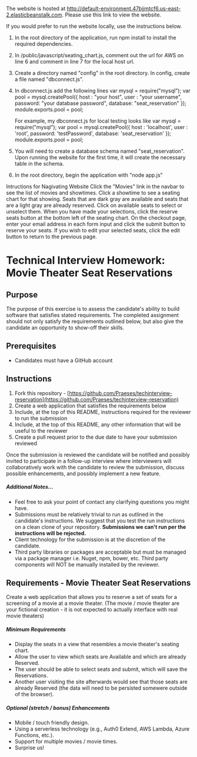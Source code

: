 The website is hosted at http://default-environment.47bjjmtcf6.us-east-2.elasticbeanstalk.com.
Please use this link to view the website.

If you would prefer to run the website locally, use the instructions below.
1) In the root directory of the application, run npm install to install the required dependencies.  
2) In /public/javascript/seating_chart.js, comment out the url for AWS on line 6 and comment in line 7 for the local host url.
3) Create a directory named "config" in the root directory.  In config, create a file named "dbconnect.js".  
4) In dbconnect.js add the following lines
    var mysql = require("mysql");
    var pool = mysql.createPool({
        host  : "your host",
        user  : "your username",
        password: "your database password",
        database: "seat_reservation"
    });
    module.exports.pool = pool;


    For example, my dbconnect.js for local testing looks like 
    var mysql = require("mysql");
    var pool = mysql.createPool({
        host  : 'localhost',
        user  : 'root',
        password: 'testPassword',
        database: 'seat_reservation'
    });
    module.exports.pool = pool;

5) You will need to create a database schema named "seat_reservation".  Upon running the website for the first time, it will create the necessary table in the schema.
6) In the root directory, begin the application with "node app.js"


Intructions for Nagivating Website
Click the "Movies" link in the navbar to see the list of movies and showtimes.
Click a showtime to see a seating chart for that showing.
Seats that are dark gray are available and seats that are a light gray are already reserved.
Click on available seats to select or unselect them.
When you have made your selections, click the reserve seats button at the bottom left of the seating chart.
On the checkout page, enter your email address in each form input and click the submit button to reserve your seats.
If you wish to edit your selected seats, click the edit button to return to the previous page.


# Technical Interview Homework: Movie Theater Seat Reservations

## Purpose
The purpose of this exercise is to assess the candidate's ability to build software that satisfies stated requirements. The completed assignment should not only satisfy the requirements outlined below, but also give the candidate an opportunity to show-off their skills.

## Prerequisites
- Candidates must have a GitHub account

## Instructions
1. Fork this repository - [https://github.com/Praeses/techinterview-reservation](https://github.com/Praeses/techinterview-reservation)
2. Create a web application that satisfies the requirements below
3. Include, at the top of this README, instructions required for the reviewer to run the submission
4. Include, at the top of this README, any other information that will be useful to the reviewer
5. Create a pull request prior to the due date to have your submission reviewed

Once the submission is reviewed the candidate will be notified and possibly invited to participate in a follow-up interview where interviewers will collaboratively work with the candidate to review the submission, discuss possible enhancements, and possibly implement a new feature. 

##### Additional Notes...
- Feel free to ask your point of contact any clarifying questions you might have. 
- Submissions must be relatively trivial to run as outlined in the candidate's instructions. We suggest that you test the run instructions on a clean clone of your repository. **Submissions we can't run per the instructions will be rejected.**
- Client technology for the submission is at the discretion of the candidate.
- Third party libraries or packages are acceptable but must be managed via a package manager i.e. Nuget, npm, bower, etc. Third party components will NOT be manually installed by the reviewer.

## Requirements - Movie Theater Seat Reservations
Create a web application that allows you to reserve a set of seats for a screening of a movie at a movie theater. (The movie / movie theater are your fictional creation - it is not expected to actually interface with real movie theaters)

##### Minimum Requirements
- Display the seats in a view that resembles a movie theater's seating chart.
- Allow the user to view which seats are Available and which are already Reserved.
- The user should be able to select seats and submit, which will save the Reservations.
- Another user visiting the site afterwards would see that those seats are already Reserved (the data will need to be persisted somewere outside of the browser).

##### Optional (stretch / bonus) Enhancements
- Mobile / touch friendly design.
- Using a serverless technology (e.g., Auth0 Extend, AWS Lambda, Azure Functions, etc.).
- Support for multiple movies / movie times. 
- Surprise us!
